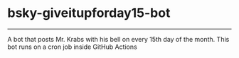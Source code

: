 # bsky-giveitupforday15-bot
----
A bot that posts Mr. Krabs with his bell on every 15th day of the month. This bot runs on a cron job inside GitHub Actions

